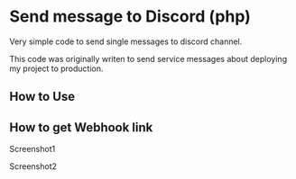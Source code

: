 # Send message to Discord (php)

Very simple code to send single messages to discord channel.

This code was originally writen to send service messages
about deploying my project to production.

## How to Use


## How to get Webhook link

Screenshot1

Screenshot2

